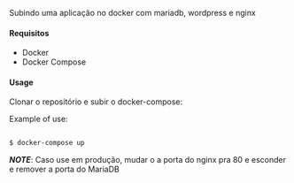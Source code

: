 Subindo uma aplicação no docker com mariadb, wordpress e nginx

#### Requisitos
* Docker 
* Docker Compose 

#### Usage

Clonar o repositório e subir o docker-compose:

Example of use:

````bash

$ docker-compose up 

````

***NOTE***: Caso use em produção, mudar o a porta do nginx pra 80 e esconder e remover a porta do MariaDB
